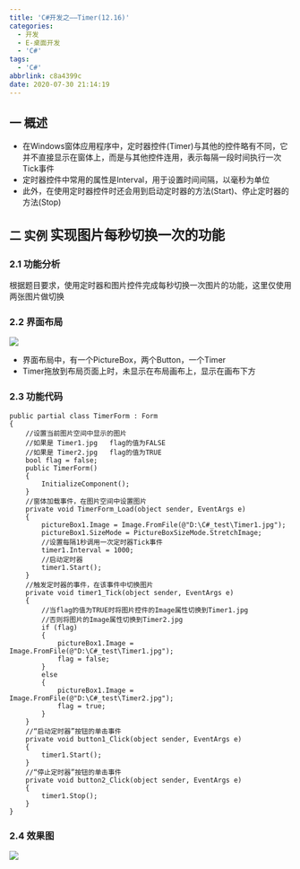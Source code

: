 ```yaml
---
title: 'C#开发之——Timer(12.16)'
categories:
  - 开发
  - E-桌面开发
  - 'C#'
tags:
  - 'C#'
abbrlink: c8a4399c
date: 2020-07-30 21:14:19
---
```

## 一 概述

* 在Windows窗体应用程序中，定时器控件(Timer)与其他的控件略有不同，它并不直接显示在窗体上，而是与其他控件连用，表示每隔一段时间执行一次Tick事件
* 定时器控件中常用的属性是Interval，用于设置时间间隔，以毫秒为单位
* 此外，在使用定时器控件时还会用到启动定时器的方法(Start)、停止定时器的方法(Stop)

<!--more-->

## 二  实例  <font size=5> 实现图片每秒切换一次的功能 </font>

### 2.1 功能分析

 根据题目要求，使用定时器和图片控件完成每秒切换一次图片的功能，这里仅使用两张图片做切换 

### 2.2 界面布局
![][1]

* 界面布局中，有一个PictureBox，两个Button，一个Timer
* Timer拖放到布局页面上时，未显示在布局画布上，显示在画布下方

### 2.3 功能代码

```
public partial class TimerForm : Form
{
    //设置当前图片空间中显示的图片
    //如果是 Timer1.jpg   flag的值为FALSE
    //如果是 Timer2.jpg   flag的值为TRUE
    bool flag = false;
    public TimerForm()
    {
        InitializeComponent();
    }
    //窗体加载事件，在图片空间中设置图片
    private void TimerForm_Load(object sender, EventArgs e)
    {
        pictureBox1.Image = Image.FromFile(@"D:\C#_test\Timer1.jpg");
        pictureBox1.SizeMode = PictureBoxSizeMode.StretchImage;
        //设置每隔1秒调用一次定时器Tick事件
        timer1.Interval = 1000;
        //启动定时器
        timer1.Start();
    }
    //触发定时器的事件，在该事件中切换图片
    private void timer1_Tick(object sender, EventArgs e)
    {
        //当flag的值为TRUE时将图片控件的Image属性切换到Timer1.jpg
        //否则将图片的Image属性切换到Timer2.jpg
        if (flag)
        {
            pictureBox1.Image = Image.FromFile(@"D:\C#_test\Timer1.jpg");
            flag = false;
        }
        else
        {
            pictureBox1.Image = Image.FromFile(@"D:\C#_test\Timer2.jpg");
            flag = true;
        }
    }
    //“启动定时器”按钮的单击事件
    private void button1_Click(object sender, EventArgs e)
    {
        timer1.Start();
    }
    //“停止定时器”按钮的单击事件
    private void button2_Click(object sender, EventArgs e)
    {
        timer1.Stop();
    }
}
```
### 2.4 效果图
![][2]



[1]:https://jsd.onmicrosoft.cn/gh/PGzxc/CDN/blog-image/csharp-winform-timer-layout.png
[2]:https://jsd.onmicrosoft.cn/gh/PGzxc/CDN/blog-image/csharp-winform-timer-view.gif
